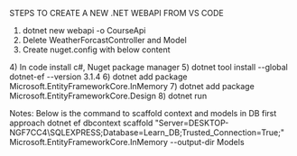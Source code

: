 STEPS TO CREATE A NEW .NET WEBAPI FROM VS CODE

1) dotnet new webapi -o CourseApi
2) Delete WeatherForcastController and Model
3) Create nuget.config with below content
<?xml version="1.0" encoding="utf-8"?>
<configuration>
  <packageSources>
    <clear />
    <add key="NuGet Public" value="https://api.nuget.org/v3/index.json" />
  </packageSources>   
</configuration>
4) In code install c#, Nuget package manager
5) dotnet tool install --global dotnet-ef --version 3.1.4
6) dotnet add package Microsoft.EntityFrameworkCore.InMemory
7) dotnet add package Microsoft.EntityFrameworkCore.Design
8) dotnet run

Notes:
Below is the command to scaffold context and models in DB first approach
dotnet ef dbcontext scaffold "Server=DESKTOP-NGF7CC4\SQLEXPRESS;Database=Learn_DB;Trusted_Connection=True;" Microsoft.EntityFrameworkCore.InMemory --output-dir Models
